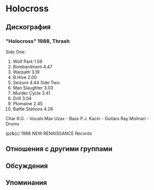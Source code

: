 # Holocross



## Дискография

### "Holocross" 1988, Thrash

 Side One:
1. Wolf Park 1.59
2. Bombardment 4.47
3. Warpath 3.19
4. B.Hive 2.00
5. Seizure 4.44
 Side Two:
1. Man Slaughter 3.03
2. Murder Cycle 3.41
3. Drill 3.04
4. Ptomaine 2.45
5. Battle Stations 4.28

Char R.G. - Vocals
Max Uzax - Bass
P.J. Kacin - Guitars
Ray Molinari - Drums

(p)&(c) 1988 NEW RENAISSANCE Records


## Отношения с другими группами


## Обсуждения


## Упоминания

